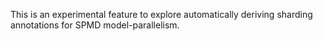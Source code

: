 This is an experimental feature to explore automatically deriving sharding
annotations for SPMD model-parallelism.
